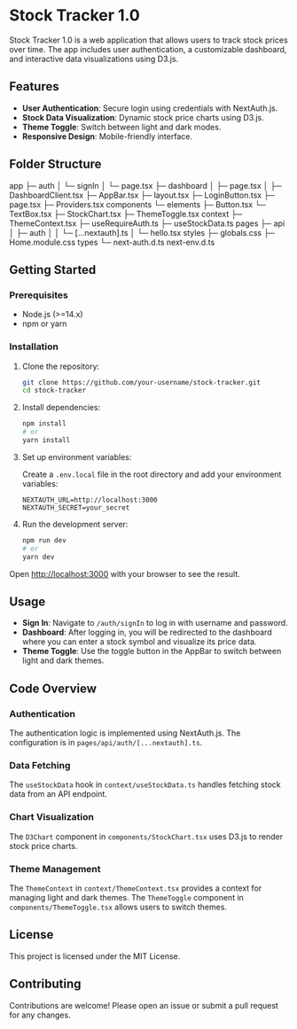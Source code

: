 # Stock Tracker 1.0

Stock Tracker 1.0 is a web application that allows users to track stock prices over time. The app includes user authentication, a customizable dashboard, and interactive data visualizations using D3.js.

## Features

- **User Authentication**: Secure login using credentials with NextAuth.js.
- **Stock Data Visualization**: Dynamic stock price charts using D3.js.
- **Theme Toggle**: Switch between light and dark modes.
- **Responsive Design**: Mobile-friendly interface.

## Folder Structure

app
├─ auth
│ └─ signIn
│ └─ page.tsx
├─ dashboard
│ ├─ page.tsx
│ ├─ DashboardClient.tsx
├─ AppBar.tsx
├─ layout.tsx
├─ LoginButton.tsx
├─ page.tsx
├─ Providers.tsx
components
└─ elements
├─ Button.tsx
└─ TextBox.tsx
├─ StockChart.tsx
├─ ThemeToggle.tsx
context
├─ ThemeContext.tsx
├─ useRequireAuth.ts
├─ useStockData.ts
pages
├─ api
│ ├─ auth
│ │ └─ [...nextauth].ts
│ └─ hello.tsx
styles
├─ globals.css
├─ Home.module.css
types
└─ next-auth.d.ts
next-env.d.ts


## Getting Started

### Prerequisites

- Node.js (>=14.x)
- npm or yarn

### Installation

1. Clone the repository:

    ```bash
    git clone https://github.com/your-username/stock-tracker.git
    cd stock-tracker
    ```

2. Install dependencies:

    ```bash
    npm install
    # or
    yarn install
    ```

3. Set up environment variables:

    Create a `.env.local` file in the root directory and add your environment variables:

    ```env
    NEXTAUTH_URL=http://localhost:3000
    NEXTAUTH_SECRET=your_secret
    ```

4. Run the development server:

    ```bash
    npm run dev
    # or
    yarn dev
    ```

Open [http://localhost:3000](http://localhost:3000) with your browser to see the result.

## Usage

- **Sign In**: Navigate to `/auth/signIn` to log in with username and password.
- **Dashboard**: After logging in, you will be redirected to the dashboard where you can enter a stock symbol and visualize its price data.
- **Theme Toggle**: Use the toggle button in the AppBar to switch between light and dark themes.

## Code Overview

### Authentication

The authentication logic is implemented using NextAuth.js. The configuration is in `pages/api/auth/[...nextauth].ts`.

### Data Fetching

The `useStockData` hook in `context/useStockData.ts` handles fetching stock data from an API endpoint.

### Chart Visualization

The `D3Chart` component in `components/StockChart.tsx` uses D3.js to render stock price charts.

### Theme Management

The `ThemeContext` in `context/ThemeContext.tsx` provides a context for managing light and dark themes. The `ThemeToggle` component in `components/ThemeToggle.tsx` allows users to switch themes.

## License

This project is licensed under the MIT License.

## Contributing

Contributions are welcome! Please open an issue or submit a pull request for any changes.
